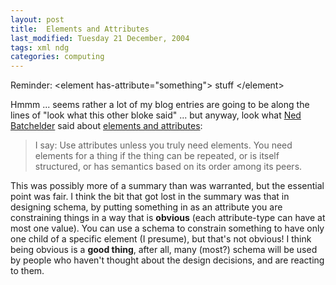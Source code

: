 ```yaml
---
layout: post
title:  Elements and Attributes 
last_modified: Tuesday 21 December, 2004
tags: xml ndg
categories: computing
---
```


Reminder:
    &lt;element has-attribute="something"&gt; stuff &lt;/element&gt;

Hmmm ... seems rather a lot of my blog entries are going to be along the lines of "look what this other bloke said" ... but anyway, look what [Ned Batchelder](http:///www.nedbatchelder.com) said about [elements and attributes](http://www.nedbatchelder.com/blog/20041218T173942.htm):<blockquote>I say: Use attributes unless you truly need elements. You need elements for a thing if the thing can be repeated, or is itself structured, or has semantics based on its order among its peers.
</blockquote>

This was possibly more of a summary than was warranted, but the essential point was fair. I think the bit that got lost in the summary was that in designing schema, by putting something in as an attribute you are constraining things in a way that is **obvious** (each attribute-type can have at most one value). You can use a schema to constrain something to have only one child of a specific element (I presume), but that's not obvious!  I think being obvious is a **good thing**, after all, many (most?) schema will be used by people who haven't thought about the design decisions, and are reacting to them.